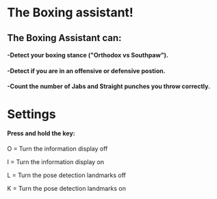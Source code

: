 
# The Boxing assistant!

## The Boxing Assistant can:

####    -Detect your boxing stance ("Orthodox vs Southpaw").
####     -Detect if you are in an offensive or defensive postion.
####     -Count the number of Jabs and Straight punches you throw correctly. 

# Settings

#### Press and hold the key:

O = Turn the information display off

I = Turn the information display on

L = Turn the pose detection landmarks off

K = Turn the pose detection landmarks on
